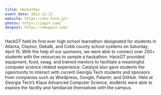 ```yaml
---
title: HackerHax
event_date: 2012-12-22
website: https://dev.hack.gt/
photos: https://imgur.com/
devpost: https://devpost.com/
---
```


HackGT held its first ever high school learnathon designated for students in Atlanta, Clayton, Dekalb, and Cobb county school systems on Saturday, April 15. With the help of our sponsors, we were able to connect over 200+ students with the resources to sample a hackathon. HackGT provided equipment, food, swag, and trained mentors to facilitate a meaningful computer science related experience. Catalyst also gave students the opportunity to interact with current Georgia Tech students and sponsors from companies such as Wordpress, Google, Palantir, and GitHub. Held at Georgia Tech’s Klaus Advanced Computer Science, students were able to explore the facility and familiarize themselves with the campus. 
